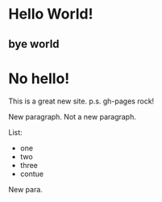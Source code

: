 # Hello World!

## bye world

# No hello!

This is a great new site.
p.s. gh-pages rock!

New paragraph.
Not a new paragraph.

List:
- one
- two
- three
- contue

New para.
